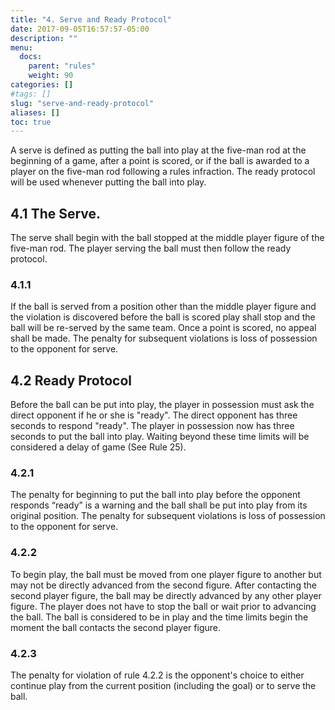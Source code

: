 ```yaml
---
title: "4. Serve and Ready Protocol"
date: 2017-09-05T16:57:57-05:00
description: ""
menu:
  docs:
    parent: "rules"
    weight: 90
categories: []
#tags: []
slug: "serve-and-ready-protocol"
aliases: []
toc: true
---
```


A serve is defined as putting the ball into play at the five-man rod at the beginning of a game, after a point is scored, or if the
ball is awarded to a player on the five-man rod following a rules infraction. The ready protocol will be used whenever putting
the ball into play.

## 4.1 The Serve. 

The serve shall begin with the ball stopped at the middle player figure of the five-man rod. The player serving the ball must then follow the ready protocol.

### 4.1.1

If the ball is served from a position other than the middle player figure and the violation is discovered before the ball is scored play shall stop and the ball will be re-served by the same team. Once a point is scored, no appeal shall be made. The penalty for subsequent violations is loss of possession to the opponent for serve.

## 4.2 Ready Protocol 

Before the ball can be put into play, the player in possession must ask the direct opponent if he or she is "ready". The direct opponent has three seconds to respond "ready". The player in possession now has three seconds to put the ball into play. Waiting beyond these time limits will be considered a delay of game (See Rule 25).

### 4.2.1

The penalty for beginning to put the ball into play before the opponent responds “ready” is a warning and the ball shall be put into play from its original position. The penalty for subsequent violations is loss of possession to the opponent for serve.

### 4.2.2

To begin play, the ball must be moved from one player figure to another but may not be directly advanced from the second figure. After contacting the second player figure, the ball may be directly advanced by any other player figure. The player does not have to stop the ball or wait prior to advancing the ball. The ball is considered to be in play and the time limits begin the moment the ball contacts the second player figure.

### 4.2.3

The penalty for violation of rule 4.2.2 is the opponent's choice to either continue play from the current position (including the goal) or to serve the ball.

